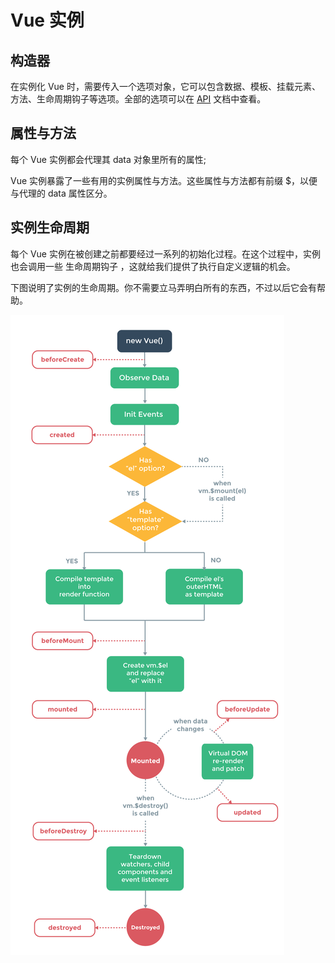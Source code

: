 Vue 实例
=================

## 构造器

在实例化 Vue 时，需要传入一个选项对象，它可以包含数据、模板、挂载元素、方法、生命周期钩子等选项。全部的选项可以在 [API](../api/index.md) 文档中查看。

## 属性与方法 

每个 Vue 实例都会代理其 data 对象里所有的属性;

Vue 实例暴露了一些有用的实例属性与方法。这些属性与方法都有前缀 $，以便与代理的 data 属性区分。

## 实例生命周期

每个 Vue 实例在被创建之前都要经过一系列的初始化过程。在这个过程中，实例也会调用一些 生命周期钩子 ，这就给我们提供了执行自定义逻辑的机会。

下图说明了实例的生命周期。你不需要立马弄明白所有的东西，不过以后它会有帮助。

![实例生命周期](./assets/lifecycle.png)